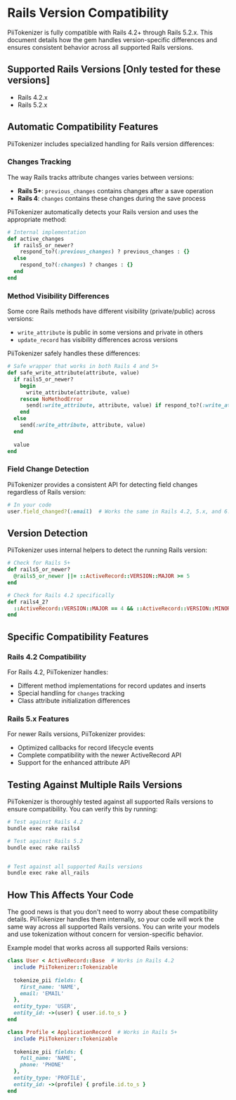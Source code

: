 # Rails Version Compatibility

PiiTokenizer is fully compatible with Rails 4.2+ through Rails 5.2.x. This document details how the gem handles version-specific differences and ensures consistent behavior across all supported Rails versions.

## Supported Rails Versions [Only tested for these versions]

- Rails 4.2.x
- Rails 5.2.x

## Automatic Compatibility Features

PiiTokenizer includes specialized handling for Rails version differences:

### Changes Tracking

The way Rails tracks attribute changes varies between versions:

- **Rails 5+**: `previous_changes` contains changes after a save operation
- **Rails 4**: `changes` contains these changes during the save process

PiiTokenizer automatically detects your Rails version and uses the appropriate method:

```ruby
# Internal implementation
def active_changes
  if rails5_or_newer?
    respond_to?(:previous_changes) ? previous_changes : {}
  else
    respond_to?(:changes) ? changes : {}
  end
end
```

### Method Visibility Differences

Some core Rails methods have different visibility (private/public) across versions:

- `write_attribute` is public in some versions and private in others
- `update_record` has visibility differences across versions

PiiTokenizer safely handles these differences:

```ruby
# Safe wrapper that works in both Rails 4 and 5+
def safe_write_attribute(attribute, value)
  if rails5_or_newer?
    begin
      write_attribute(attribute, value)
    rescue NoMethodError
      send(:write_attribute, attribute, value) if respond_to?(:write_attribute, true)
    end
  else
    send(:write_attribute, attribute, value)
  end
  
  value
end
```

### Field Change Detection

PiiTokenizer provides a consistent API for detecting field changes regardless of Rails version:

```ruby
# In your code
user.field_changed?(:email)  # Works the same in Rails 4.2, 5.x, and 6.x
```

## Version Detection

PiiTokenizer uses internal helpers to detect the running Rails version:

```ruby
# Check for Rails 5+
def rails5_or_newer?
  @rails5_or_newer ||= ::ActiveRecord::VERSION::MAJOR >= 5
end

# Check for Rails 4.2 specifically
def rails4_2?
  ::ActiveRecord::VERSION::MAJOR == 4 && ::ActiveRecord::VERSION::MINOR == 2
end
```

## Specific Compatibility Features

### Rails 4.2 Compatibility

For Rails 4.2, PiiTokenizer handles:

- Different method implementations for record updates and inserts
- Special handling for `changes` tracking
- Class attribute initialization differences

### Rails 5.x Features

For newer Rails versions, PiiTokenizer provides:

- Optimized callbacks for record lifecycle events
- Complete compatibility with the newer ActiveRecord API 
- Support for the enhanced attribute API

## Testing Against Multiple Rails Versions

PiiTokenizer is thoroughly tested against all supported Rails versions to ensure compatibility. You can verify this by running:

```bash
# Test against Rails 4.2
bundle exec rake rails4

# Test against Rails 5.2
bundle exec rake rails5


# Test against all supported Rails versions
bundle exec rake all_rails
```

## How This Affects Your Code

The good news is that you don't need to worry about these compatibility details. PiiTokenizer handles them internally, so your code will work the same way across all supported Rails versions. You can write your models and use tokenization without concern for version-specific behavior.

Example model that works across all supported Rails versions:

```ruby
class User < ActiveRecord::Base  # Works in Rails 4.2
  include PiiTokenizer::Tokenizable
  
  tokenize_pii fields: {
    first_name: 'NAME',
    email: 'EMAIL' 
  },
  entity_type: 'USER',
  entity_id: ->(user) { user.id.to_s }
end
```

```ruby
class Profile < ApplicationRecord  # Works in Rails 5+
  include PiiTokenizer::Tokenizable
  
  tokenize_pii fields: {
    full_name: 'NAME',
    phone: 'PHONE'
  },
  entity_type: 'PROFILE',
  entity_id: ->(profile) { profile.id.to_s }
end
``` 